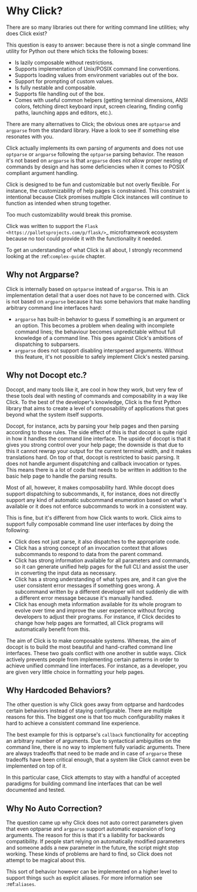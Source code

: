 Why Click?
==========

There are so many libraries out there for writing command line utilities;
why does Click exist?

This question is easy to answer: because there is not a single command
line utility for Python out there which ticks the following boxes:

*   Is lazily composable without restrictions.
*   Supports implementation of Unix/POSIX command line conventions.
*   Supports loading values from environment variables out of the box.
*   Support for prompting of custom values.
*   Is fully nestable and composable.
*   Supports file handling out of the box.
*   Comes with useful common helpers (getting terminal dimensions,
    ANSI colors, fetching direct keyboard input, screen clearing,
    finding config paths, launching apps and editors, etc.).

There are many alternatives to Click; the obvious ones are ``optparse``
and ``argparse`` from the standard library. Have a look to see if something
else resonates with you.

Click actually implements its own parsing of arguments and does not use
``optparse`` or ``argparse`` following the ``optparse`` parsing behavior.
The reason it's not based on ``argparse`` is that ``argparse`` does not
allow proper nesting of commands by design and has some deficiencies when
it comes to POSIX compliant argument handling.

Click is designed to be fun and customizable but not overly flexible.
For instance, the customizability of help pages is constrained. This
constraint is intentional because Click promises multiple Click instances
will continue to function as intended when strung together.

Too much customizability would break this promise.

Click was written to support the `Flask <https://palletsprojects.com/p/flask/>`_
microframework ecosystem because no tool could provide it with the
functionality it needed.

To get an understanding of what Click is all about, I strongly recommend
looking at the :ref:`complex-guide` chapter.

Why not Argparse?
-----------------

Click is internally based on ``optparse`` instead of ``argparse``. This
is an implementation detail that a user does not have to be concerned
with. Click is not based on ``argparse`` because it has some behaviors that
make handling arbitrary command line interfaces hard:

*   ``argparse`` has built-in behavior to guess if something is an
    argument or an option. This becomes a problem when dealing with
    incomplete command lines; the behaviour becomes unpredictable
    without full knowledge of a command line. This goes against Click's
    ambitions of dispatching to subparsers.
*   ``argparse`` does not support disabling interspersed arguments. Without
    this feature, it's not possible to safely implement Click's nested
    parsing.

Why not Docopt etc.?
--------------------

Docopt, and many tools like it, are cool in how they work, but very few of
these tools deal with nesting of commands and composability in a way like
Click.  To the best of the developer's knowledge, Click is the first
Python library that aims to create a level of composability of applications
that goes beyond what the system itself supports.

Docopt, for instance, acts by parsing your help pages and then parsing
according to those rules.  The side effect of this is that docopt is quite
rigid in how it handles the command line interface.  The upside of docopt
is that it gives you strong control over your help page; the downside is
that due to this it cannot rewrap your output for the current terminal
width, and it makes translations hard.  On top of that, docopt is restricted
to basic parsing.  It does not handle argument dispatching and callback
invocation or types.  This means there is a lot of code that needs to be
written in addition to the basic help page to handle the parsing results.

Most of all, however, it makes composability hard.  While docopt does
support dispatching to subcommands, it, for instance, does not directly
support any kind of automatic subcommand enumeration based on what's
available or it does not enforce subcommands to work in a consistent way.

This is fine, but it's different from how Click wants to work.  Click aims
to support fully composable command line user interfaces by doing the
following:

-   Click does not just parse, it also dispatches to the appropriate code.
-   Click has a strong concept of an invocation context that allows
    subcommands to respond to data from the parent command.
-   Click has strong information available for all parameters and commands,
    so it can generate unified help pages for the full CLI and
    assist the user in converting the input data as necessary.
-   Click has a strong understanding of what types are, and it can give the user
    consistent error messages if something goes wrong.  A subcommand
    written by a different developer will not suddenly die with a
    different error message because it's manually handled.
-   Click has enough meta information available for its whole program
    to evolve over time and improve the user experience without
    forcing developers to adjust their programs.  For instance, if Click
    decides to change how help pages are formatted, all Click programs
    will automatically benefit from this.

The aim of Click is to make composable systems. Whereas, the aim of docopt
is to build the most beautiful and hand-crafted command line interfaces.
These two goals conflict with one another in subtle ways.  Click
actively prevents people from implementing certain patterns in order to
achieve unified command line interfaces.  For instance, as a developer, you
are given very little choice in formatting your help pages.


Why Hardcoded Behaviors?
------------------------

The other question is why Click goes away from optparse and hardcodes
certain behaviors instead of staying configurable.  There are multiple
reasons for this.  The biggest one is that too much configurability makes
it hard to achieve a consistent command line experience.

The best example for this is optparse's ``callback`` functionality for
accepting an arbitrary number of arguments.  Due to syntactical ambiguities
on the command line, there is no way to implement fully variadic arguments.
There are always tradeoffs that need to be made and in case of
``argparse`` these tradeoffs have been critical enough, that a system like
Click cannot even be implemented on top of it.

In this particular case, Click attempts to stay with a handful of accepted
paradigms for building command line interfaces that can be well documented
and tested.


Why No Auto Correction?
-----------------------

The question came up why Click does not auto correct parameters given that
even optparse and ``argparse`` support automatic expansion of long arguments.
The reason for this is that it's a liability for backwards compatibility.
If people start relying on automatically modified parameters and someone
adds a new parameter in the future, the script might stop working.  These
kinds of problems are hard to find, so Click does not attempt to be magical
about this.

This sort of behavior however can be implemented on a higher level to
support things such as explicit aliases.  For more information see
:ref:`aliases`.
